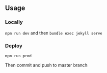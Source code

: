 ## Usage

### Locally
`npm run dev`
and then 
`bundle exec jekyll serve`

### Deploy
`npm run prod`

Then commit and push to master branch

